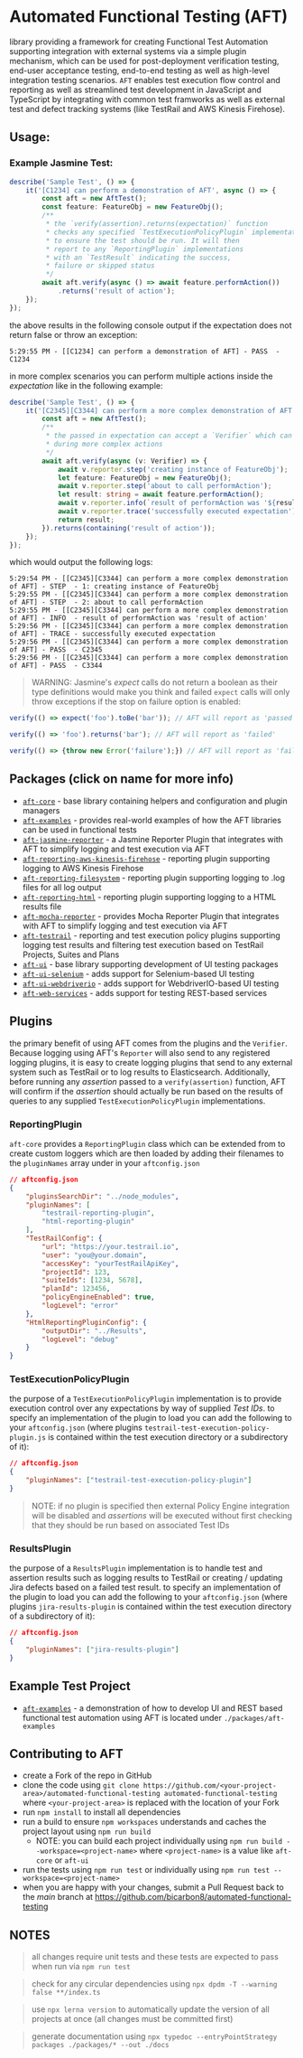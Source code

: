 # Automated Functional Testing (AFT)
library providing a framework for creating Functional Test Automation supporting integration with external systems via a simple plugin mechanism, which can be used for post-deployment verification testing, end-user acceptance testing, end-to-end testing as well as high-level integration testing scenarios. `AFT` enables test execution flow control and reporting as well as streamlined test development in JavaScript and TypeScript by integrating with common test framworks as well as external test and defect tracking systems (like TestRail and AWS Kinesis Firehose).

## Usage:
### Example Jasmine Test:
```typescript
describe('Sample Test', () => {
    it('[C1234] can perform a demonstration of AFT', async () => {
        const aft = new AftTest();
        const feature: FeatureObj = new FeatureObj();
        /**
         * the `verify(assertion).returns(expectation)` function
         * checks any specified `TestExecutionPolicyPlugin` implementations
         * to ensure the test should be run. It will then
         * report to any `ReportingPlugin` implementations
         * with an `TestResult` indicating the success,
         * failure or skipped status
         */
        await aft.verify(async () => await feature.performAction())
            .returns('result of action');
    });
});
```
the above results in the following console output if the expectation does not return false or throw an exception:
```
5:29:55 PM - [[C1234] can perform a demonstration of AFT] - PASS  - C1234
```
in more complex scenarios you can perform multiple actions inside the _expectation_ like in the following example:
```typescript
describe('Sample Test', () => {
    it('[C2345][C3344] can perform a more complex demonstration of AFT', async () => {
        const aft = new AftTest();
        /**
         * the passed in expectation can accept a `Verifier` which can be used
         * during more complex actions
         */
        await aft.verify(async (v: Verifier) => {
            await v.reporter.step('creating instance of FeatureObj');
            let feature: FeatureObj = new FeatureObj();
            await v.reporter.step('about to call performAction');
            let result: string = await feature.performAction();
            await v.reporter.info(`result of performAction was '${result}'`);
            await v.reporter.trace('successfully executed expectation');
            return result;
        }).returns(containing('result of action'));
    });
});
```
which would output the following logs:
```
5:29:54 PM - [[C2345][C3344] can perform a more complex demonstration of AFT] - STEP  - 1: creating instance of FeatureObj
5:29:55 PM - [[C2345][C3344] can perform a more complex demonstration of AFT] - STEP  - 2: about to call performAction
5:29:55 PM - [[C2345][C3344] can perform a more complex demonstration of AFT] - INFO  - result of performAction was 'result of action'
5:29:56 PM - [[C2345][C3344] can perform a more complex demonstration of AFT] - TRACE - successfully executed expectation
5:29:56 PM - [[C2345][C3344] can perform a more complex demonstration of AFT] - PASS  - C2345
5:29:56 PM - [[C2345][C3344] can perform a more complex demonstration of AFT] - PASS  - C3344
```
> WARNING: Jasmine's _expect_ calls do not return a boolean as their type definitions would make you think and failed `expect` calls will only throw exceptions if the stop on failure option is enabled: 
```typescript
verify(() => expect('foo').toBe('bar')); // AFT will report as 'passed'

verify(() => 'foo').returns('bar'); // AFT will report as 'failed'

verify(() => {throw new Error('failure');}) // AFT will report as 'failed'
```

## Packages (click on name for more info)
- [`aft-core`](./packages/aft-core/README.md) - base library containing helpers and configuration and plugin managers
- [`aft-examples`](./packages/aft-examples/README.md) - provides real-world examples of how the AFT libraries can be used in functional tests
- [`aft-jasmine-reporter`](./packages/aft-jasmine-reporter/README.md) - a Jasmine Reporter Plugin that integrates with AFT to simplify logging and test execution via AFT
- [`aft-reporting-aws-kinesis-firehose`](./packages/aft-reporting-aws-kinesis-firehose/README.md) - reporting plugin supporting logging to AWS Kinesis Firehose
- [`aft-reporting-filesystem`](./packages/aft-reporting-filesystem/README.md) - reporting plugin supporting logging to .log files for all log output
- [`aft-reporting-html`](./packages/aft-reporting-html/README.md) - reporting plugin supporting logging to a HTML results file
- [`aft-mocha-reporter`](./packages/aft-mocha-reporter/README.md) - provides Mocha Reporter Plugin that integrates with AFT to simplify logging and test execution via AFT
- [`aft-testrail`](./packages/aft-testrail/README.md) - reporting and test execution policy plugins supporting logging test results and filtering test execution based on TestRail Projects, Suites and Plans
- [`aft-ui`](./packages/aft-ui/README.md) - base library supporting development of UI testing packages
- [`aft-ui-selenium`](./packages/aft-ui-selenium/README.md) - adds support for Selenium-based UI testing
- [`aft-ui-webdriverio`](./packages/aft-ui-webdriverio/README.md) - adds support for WebdriverIO-based UI testing
- [`aft-web-services`](./packages/aft-web-services/README.md) - adds support for testing REST-based services

## Plugins
the primary benefit of using AFT comes from the plugins and the `Verifier`. Because logging using AFT's `Reporter` will also send to any registered logging plugins, it is easy to create logging plugins that send to any external system such as TestRail or to log results to Elasticsearch. Additionally, before running any _assertion_ passed to a `verify(assertion)` function, AFT will confirm if the _assertion_ should actually be run based on the results of queries to any supplied `TestExecutionPolicyPlugin` implementations.

### ReportingPlugin
`aft-core` provides a `ReportingPlugin` class which can be extended from to create custom loggers which are then loaded by adding their filenames to the `pluginNames` array under in your `aftconfig.json`
```json
// aftconfig.json
{
    "pluginsSearchDir": "../node_modules",
    "pluginNames": [
        "testrail-reporting-plugin",
        "html-reporting-plugin"
    ],
    "TestRailConfig": {
        "url": "https://your.testrail.io",
        "user": "you@your.domain",
        "accessKey": "yourTestRailApiKey",
        "projectId": 123,
        "suiteIds": [1234, 5678],
        "planId": 123456,
        "policyEngineEnabled": true,
        "logLevel": "error"
    },
    "HtmlReportingPluginConfig": {
        "outputDir": "../Results",
        "logLevel": "debug"
    }
}
```

### TestExecutionPolicyPlugin
the purpose of a `TestExecutionPolicyPlugin` implementation is to provide execution control over any expectations by way of supplied _Test IDs_. to specify an implementation of the plugin to load you can add the following to your `aftconfig.json` (where plugins `testrail-test-execution-policy-plugin.js` is contained within the test execution directory or a subdirectory of it):
```json
// aftconfig.json
{
    "pluginNames": ["testrail-test-execution-policy-plugin"]
}
```
> NOTE: if no plugin is specified then external Policy Engine integration will be disabled and _assertions_ will be executed without first checking that they should be run based on associated Test IDs

### ResultsPlugin
the purpose of a `ResultsPlugin` implementation is to handle test and assertion results such as logging results to TestRail or creating / updating Jira defects based on a failed test result. to specify an implementation of the plugin to load you can add the following to your `aftconfig.json` (where plugins `jira-results-plugin` is contained within the test execution directory of a subdirectory of it):
```json
// aftconfig.json
{
    "pluginNames": ["jira-results-plugin"]
}
```

## Example Test Project
- [`aft-examples`](./packages/aft-examples/README.md) - a demonstration of how to develop UI and REST based functional test automation using AFT is located under `./packages/aft-examples`

## Contributing to AFT
- create a Fork of the repo in GitHub
- clone the code using `git clone https://github.com/<your-project-area>/automated-functional-testing automated-functional-testing` where `<your-project-area>` is replaced with the location of your Fork
- run `npm install` to install all dependencies
- run a build to ensure `npm workspaces` understands and caches the project layout using `npm run build`
  - NOTE: you can build each project individually using `npm run build --workspace=<project-name>` where `<project-name>` is a value like `aft-core` or `aft-ui`
- run the tests using `npm run test` or individually using `npm run test --workspace=<project-name>`
- when you are happy with your changes, submit a Pull Request back to the _main_ branch at https://github.com/bicarbon8/automated-functional-testing


## NOTES
> all changes require unit tests and these tests are expected to pass when run via `npm run test`

> check for any circular dependencies using `npx dpdm -T --warning false **/index.ts`

> use `npx lerna version` to automatically update the version of all projects at once (all changes must be committed first)

> generate documentation using `npx typedoc --entryPointStrategy packages ./packages/* --out ./docs`